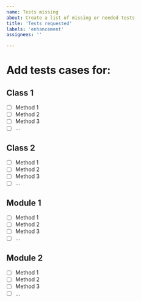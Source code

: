 ```yaml
---
name: Tests missing
about: Create a list of missing or needed tests
title: 'Tests requested'
labels: 'enhancement'
assignees: ''

---
```


# Add tests cases for:

## Class 1
  - [ ] Method 1
  - [ ] Method 2
  - [ ] Method 3
  - [ ] ...

## Class 2
  - [ ] Method 1
  - [ ] Method 2
  - [ ] Method 3
  - [ ] ...

## Module 1
  - [ ] Method 1
  - [ ] Method 2
  - [ ] Method 3
  - [ ] ...

## Module 2
  - [ ] Method 1
  - [ ] Method 2
  - [ ] Method 3
  - [ ] ...
